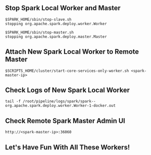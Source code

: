 ## Stop Spark Local Worker and Master
```
$SPARK_HOME/sbin/stop-slave.sh
stopping org.apache.spark.deploy.worker.Worker

$SPARK_HOME/sbin/stop-master.sh
stopping org.apache.spark.deploy.master.Master
```

## Attach New Spark Local Worker to Remote Master
```
$SCRIPTS_HOME/cluster/start-core-services-only-worker.sh <spark-master-ip>
```

## Check Logs of New Spark Local Worker
```
tail -f /root/pipeline/logs/spark/spark--org.apache.spark.deploy.worker.Worker-1-docker.out
```

## Check Remote Spark Master Admin UI
```
http://<spark-master-ip>:36060
```

## Let's Have Fun With All These Workers!
